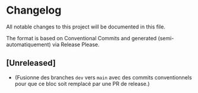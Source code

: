 # Changelog

All notable changes to this project will be documented in this file.

The format is based on Conventional Commits and generated (semi-automatiquement) via Release Please.

## [Unreleased]
- (Fusionne des branches `dev` vers `main` avec des commits conventionnels pour que ce bloc soit remplacé par une PR de release.)
